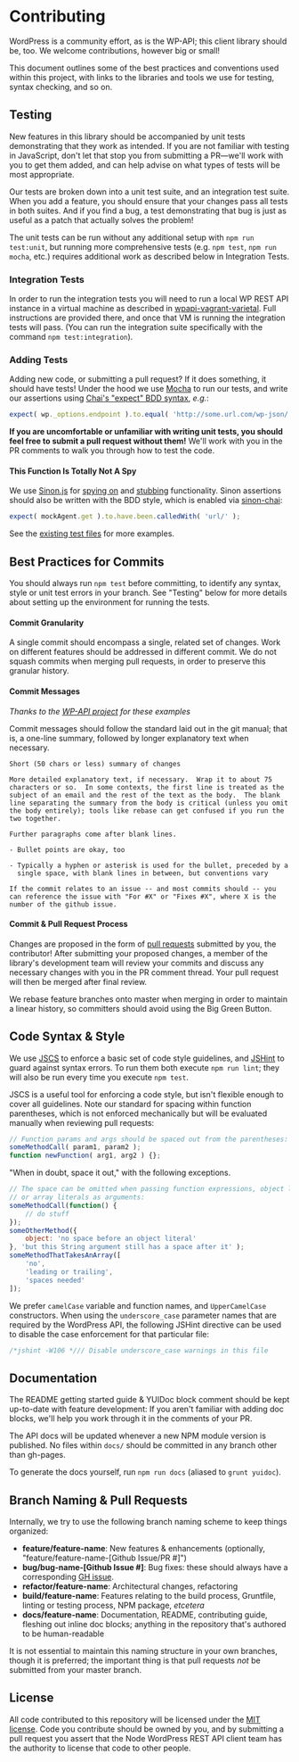 # Contributing

WordPress is a community effort, as is the WP-API; this client library should be, too. We welcome contributions, however big or small!

This document outlines some of the best practices and conventions used within this project, with links to the libraries and tools we use for testing, syntax checking, and so on.

## Testing

New features in this library should be accompanied by unit tests demonstrating that they work as intended. If you are not familiar with testing in JavaScript, don't let that stop you from submitting a PR&mdash;we'll work with you to get them added, and can help advise on what types of tests will be most appropriate.

Our tests are broken down into a unit test suite, and an integration test suite. When you add a feature, you should ensure that your changes pass all tests in both suites. And if you find a bug, a test demonstrating that bug is just as useful as a patch that actually solves the problem!

The unit tests can be run without any additional setup with `npm run test:unit`, but running more comprehensive tests (e.g. `npm test`, `npm run mocha`, etc.) requires additional work as described below in Integration Tests.

### Integration Tests

In order to run the integration tests you will need to run a local WP REST API instance in a virtual machine as described in [wpapi-vagrant-varietal](https://github.com/kadamwhite/wpapi-vagrant-varietal).  Full instructions are provided there, and once that VM is running the integration tests will pass. (You can run the integration suite specifically with the command `npm test:integration`).

### Adding Tests

Adding new code, or submitting a pull request? If it does something, it should have tests! Under the hood we use [Mocha](visionmedia.github.io/mocha/) to run our tests, and write our assertions using [Chai's "expect" BDD syntax](http://chaijs.com/api/bdd/), *e.g.*:
```javascript
expect( wp._options.endpoint ).to.equal( 'http://some.url.com/wp-json/' );
```

**If you are uncomfortable or unfamiliar with writing unit tests, you should feel free to submit a pull request without them!** We'll work with you in the PR comments to walk you through how to test the code.

#### This Function Is Totally Not A Spy

We use [Sinon.js](sinonjs.org/docs/) for [spying on](sinonjs.org/docs/#spies) and [stubbing](http://sinonjs.org/docs/#stubs) functionality. Sinon assertions should also be written with the BDD style, which is enabled via [sinon-chai](https://www.npmjs.org/package/sinon-chai):
```javascript
expect( mockAgent.get ).to.have.been.calledWith( 'url/' );
```
See the [existing test files](https://github.com/wp-api/node-wpapi/tree/master/tests) for more examples.

## Best Practices for Commits

You should always run `npm test` before committing, to identify any syntax, style or unit test errors in your branch.  See "Testing" below for more details about setting up the environment for running the tests.

#### Commit Granularity

A single commit should encompass a single, related set of changes. Work on different features should be addressed in different commit. We do not squash commits when merging pull requests, in order to preserve this granular history.

#### Commit Messages

*Thanks to the [WP-API project](https://github.com/WP-API/WP-API/blob/master/CONTRIBUTING.md) for these examples*

Commit messages should follow the standard laid out in the git manual; that is, a one-line summary, followed by longer explanatory text when necessary.

    Short (50 chars or less) summary of changes

    More detailed explanatory text, if necessary.  Wrap it to about 75
    characters or so.  In some contexts, the first line is treated as the
    subject of an email and the rest of the text as the body.  The blank
    line separating the summary from the body is critical (unless you omit
    the body entirely); tools like rebase can get confused if you run the
    two together.

    Further paragraphs come after blank lines.

    - Bullet points are okay, too

    - Typically a hyphen or asterisk is used for the bullet, preceded by a
      single space, with blank lines in between, but conventions vary

    If the commit relates to an issue -- and most commits should -- you
    can reference the issue with "For #X" or "Fixes #X", where X is the
    number of the github issue.

#### Commit & Pull Request Process

Changes are proposed in the form of [pull requests](https://help.github.com/articles/using-pull-requests) submitted by you, the contributor! After submitting your proposed changes, a member of the library's development team will review your commits and discuss any necessary changes with you in the PR comment thread. Your pull request will then be merged after final review.

We rebase feature branches onto master when merging in order to maintain a linear history, so committers should avoid using the Big Green Button.

## Code Syntax & Style

We use [JSCS](https://www.npmjs.org/package/jscs) to enforce a basic set of code style guidelines, and [JSHint](http://jshint.com/) to guard against syntax errors. To run them both execute `npm run lint`; they will also be run every time you execute `npm test`.

JSCS is a useful tool for enforcing a code style, but isn't flexible enough to cover all guidelines. Note our standard for spacing within function parentheses, which is not enforced mechanically but will be evaluated manually when reviewing pull requests:

```javascript
// Function params and args should be spaced out from the parentheses:
someMethodCall( param1, param2 );
function newFunction( arg1, arg2 ) {};
```

"When in doubt, space it out," with the following exceptions.

```javascript
// The space can be omitted when passing function expressions, object literals
// or array literals as arguments:
someMethodCall(function() {
    // do stuff
});
someOtherMethod({
    object: 'no space before an object literal'
}, 'but this String argument still has a space after it' );
someMethodThatTakesAnArray([
    'no',
    'leading or trailing',
    'spaces needed'
]);
```

We prefer `camelCase` variable and function names, and `UpperCamelCase` constructors. When using the `underscore_case` parameter names that are required by the WordPress API, the following JSHint directive can be used to disable the case enforcement for that particular file:

```javascript
/*jshint -W106 */// Disable underscore_case warnings in this file
```

## Documentation

The README getting started guide & YUIDoc block comment should be kept up-to-date with feature development: If you aren't familiar with adding doc blocks, we'll help you work through it in the comments of your PR.

The API docs will be updated whenever a new NPM module version is published. No files within `docs/` should be committed in any branch other than gh-pages.

To generate the docs yourself, run `npm run docs` (aliased to `grunt yuidoc`).

## Branch Naming & Pull Requests

Internally, we try to use the following branch naming scheme to keep things organized:

* **feature/feature-name**: New features & enhancements (optionally, "feature/feature-name-[Github Issue/PR #]")
* **bug/bug-name-[Github Issue #]**: Bug fixes: these should always have a corresponding [GH issue](https://github.com/wp-api/node-wpapi/issues).
* **refactor/feature-name**: Architectural changes, refactoring
* **build/feature-name**: Features relating to the build process, Gruntfile, linting or testing process, NPM package, *etcetera*
* **docs/feature-name**: Documentation, README, contributing guide, fleshing out inline doc blocks; anything in the repository that's authored to be human-readable

It is not essential to maintain this naming structure in your own branches, though it is preferred; the important thing is that pull requests *not* be submitted from your master branch.

## License

All code contributed to this repository will be licensed under the [MIT license](http://opensource.org/licenses/MIT). Code you contribute should be owned by you, and by submitting a pull request you assert that the Node WordPress REST API client team has the authority to license that code to other people.
